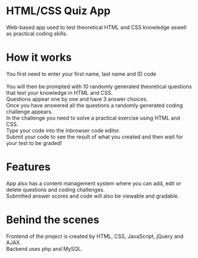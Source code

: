 # HTML/CSS Quiz App

Web-based app used to test theoretical HTML and CSS knowledge aswell as practical coding skills.

# How it works

You first need to enter your first name, last name and ID code <br />
<br/>
You will then be prompted with 10 randomly generated theoretical questions that test your knowledge in HTML and CSS. <br />
Questions appear one by one and have 3 answer choices. <br />
Once you have answered all the questions a randomly generated coding challenge appears. <br/>
In the challenge you need to solve a practical exercise using HTML and CSS. <br/>
Type your code into the inbrowser code editor. <br/>
Submit your code to see the result of what you created and then wait for your test to be graded! <br/>

# Features

App also has a content management system where you can add, edit or delete questions and coding challenges.<br/>
Submitted answer scores and code will also be viewable and gradable.

# Behind the scenes

Frontend of the project is created by HTML, CSS, JavaScript, jQuery and AJAX. <br/>
Backend uses php and MySQL.

